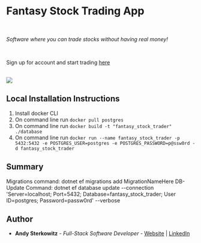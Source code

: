 # Fantasy Stock Trading App

<br>

_Software where you can trade stocks without having real money!_

<br>

Sign up for account and start trading [here](https://github.com/andysterks)

<br>

<image src="tbd.png">

## Local Installation Instructions

1. Install docker CLI
2. On command line run `docker pull postgres`
3. On command line run `docker build -t "fantasy_stock_trader" ./database`
4. On command line run `docker run --name fantasy_stock_trader -p 5432:5432 -e POSTGRES_USER=postgres -e POSTGRES_PASSWORD=p@ssw0rd -d fantasy_stock_trader`

## Summary

Migrations command: dotnet ef migrations add MigrationNameHere
DB-Update Command: dotnet ef database update --connection 'Server=localhost; Port=5432; Database=fantasy_stock_trader; User ID=postgres; Password=passw0rd' --verbose

## Author

- **Andy Sterkowitz** - _Full-Stack Software Developer_ - [Website](https://andysterkowitz.com) | [LinkedIn](https://www.linkedin.com/in/andrewsterkowitz/)
